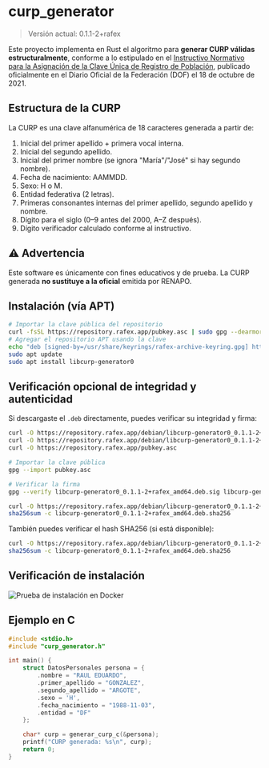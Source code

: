 # curp_generator

> Versión actual: 0.1.1-2+rafex

Este proyecto implementa en Rust el algoritmo para **generar CURP válidas estructuralmente**, conforme a lo estipulado en el [Instructivo Normativo para la Asignación de la Clave Única de Registro de Población](https://sre.gob.mx/component/phocadownload/category/2-marco-normativo?download=1116:instructivo-normativo-para-la-asignacion-de-la-clave-unica-de-registro-de-poblacion-dof-18-10-2021-texto-vigente), publicado oficialmente en el Diario Oficial de la Federación (DOF) el 18 de octubre de 2021.

## Estructura de la CURP

La CURP es una clave alfanumérica de 18 caracteres generada a partir de:

1. Inicial del primer apellido + primera vocal interna.
2. Inicial del segundo apellido.
3. Inicial del primer nombre (se ignora "María"/"José" si hay segundo nombre).
4. Fecha de nacimiento: AAMMDD.
5. Sexo: H o M.
6. Entidad federativa (2 letras).
7. Primeras consonantes internas del primer apellido, segundo apellido y nombre.
8. Dígito para el siglo (0–9 antes del 2000, A–Z después).
9. Dígito verificador calculado conforme al instructivo.

## ⚠️ Advertencia

Este software es únicamente con fines educativos y de prueba. La CURP generada **no sustituye a la oficial** emitida por RENAPO.

## Instalación (vía APT)

```bash
# Importar la clave pública del repositorio
curl -fsSL https://repository.rafex.app/pubkey.asc | sudo gpg --dearmor -o /usr/share/keyrings/rafex-archive-keyring.gpg
# Agregar el repositorio APT usando la clave
echo "deb [signed-by=/usr/share/keyrings/rafex-archive-keyring.gpg] https://repository.rafex.app/debian stable main" | sudo tee /etc/apt/sources.list.d/rafex.list > /dev/null
sudo apt update
sudo apt install libcurp-generator0
```

## Verificación opcional de integridad y autenticidad

Si descargaste el `.deb` directamente, puedes verificar su integridad y firma:

```bash
curl -O https://repository.rafex.app/debian/libcurp-generator0_0.1.1-2+rafex_amd64.deb
curl -O https://repository.rafex.app/debian/libcurp-generator0_0.1.1-2+rafex_amd64.deb.sig
curl -O https://repository.rafex.app/pubkey.asc

# Importar la clave pública
gpg --import pubkey.asc

# Verificar la firma
gpg --verify libcurp-generator0_0.1.1-2+rafex_amd64.deb.sig libcurp-generator0_0.1.1-2+rafex_amd64.deb
```

```bash
curl -O https://repository.rafex.app/debian/libcurp-generator0_0.1.1-2+rafex_amd64.deb.sha256
sha256sum -c libcurp-generator0_0.1.1-2+rafex_amd64.deb.sha256
```

También puedes verificar el hash SHA256 (si está disponible):

```bash
curl -O https://repository.rafex.app/debian/libcurp-generator0_0.1.1-2+rafex_amd64.deb.sha256
sha256sum -c libcurp-generator0_0.1.1-2+rafex_amd64.deb.sha256
```

## Verificación de instalación

![Prueba de instalación en Docker](assets/test.png)

## Ejemplo en C

```c
#include <stdio.h>
#include "curp_generator.h"

int main() {
    struct DatosPersonales persona = {
        .nombre = "RAUL EDUARDO",
        .primer_apellido = "GONZALEZ",
        .segundo_apellido = "ARGOTE",
        .sexo = 'H',
        .fecha_nacimiento = "1988-11-03",
        .entidad = "DF"
    };

    char* curp = generar_curp_c(&persona);
    printf("CURP generada: %s\n", curp);
    return 0;
}
```
